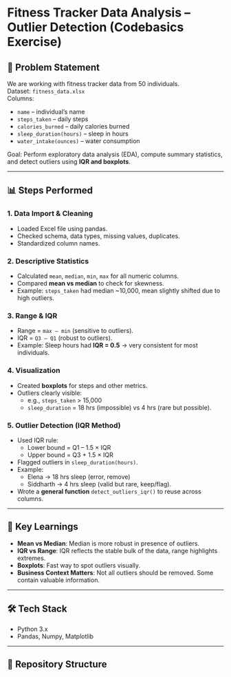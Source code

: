 # Fitness Tracker Data Analysis – Outlier Detection (Codebasics Exercise)

## 📌 Problem Statement
We are working with fitness tracker data from 50 individuals.  
Dataset: `fitness_data.xlsx`  
Columns:
- `name` – individual’s name  
- `steps_taken` – daily steps  
- `calories_burned` – daily calories burned  
- `sleep_duration(hours)` – sleep in hours  
- `water_intake(ounces)` – water consumption  

Goal: Perform exploratory data analysis (EDA), compute summary statistics, and detect outliers using **IQR and boxplots**.

---

## 📊 Steps Performed

### 1. Data Import & Cleaning
- Loaded Excel file using pandas.  
- Checked schema, data types, missing values, duplicates.  
- Standardized column names.

### 2. Descriptive Statistics
- Calculated `mean`, `median`, `min`, `max` for all numeric columns.  
- Compared **mean vs median** to check for skewness.  
- Example: `steps_taken` had median ~10,000, mean slightly shifted due to high outliers.

### 3. Range & IQR
- Range = `max – min` (sensitive to outliers).  
- IQR = `Q3 – Q1` (robust to outliers).  
- Example: Sleep hours had **IQR = 0.5** → very consistent for most individuals.

### 4. Visualization
- Created **boxplots** for steps and other metrics.  
- Outliers clearly visible:  
  - e.g., `steps_taken` > 15,000  
  - `sleep_duration` = 18 hrs (impossible) vs 4 hrs (rare but possible).

### 5. Outlier Detection (IQR Method)
- Used IQR rule:  
  - Lower bound = Q1 – 1.5 × IQR  
  - Upper bound = Q3 + 1.5 × IQR  
- Flagged outliers in `sleep_duration(hours)`.  
- Example:  
  - Elena → 18 hrs sleep (error, remove)  
  - Siddharth → 4 hrs sleep (valid but rare, keep/flag).  
- Wrote a **general function** `detect_outliers_iqr()` to reuse across columns.

---

## 🧠 Key Learnings
- **Mean vs Median**: Median is more robust in presence of outliers.  
- **IQR vs Range**: IQR reflects the stable bulk of the data, range highlights extremes.  
- **Boxplots**: Fast way to spot outliers visually.  
- **Business Context Matters**: Not all outliers should be removed. Some contain valuable information.  

---

## 🛠️ Tech Stack
- Python 3.x  
- Pandas, Numpy, Matplotlib  

---

## 📂 Repository Structure